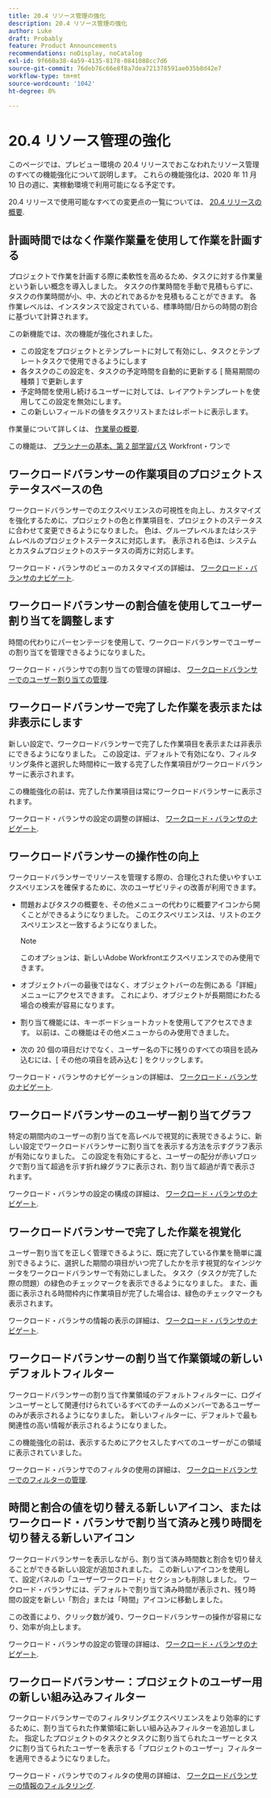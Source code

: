 ```yaml
---
title: 20.4 リソース管理の強化
description: 20.4 リソース管理の強化
author: Luke
draft: Probably
feature: Product Announcements
recommendations: noDisplay, noCatalog
exl-id: 9f660a38-4a59-4135-8178-0841088cc7d6
source-git-commit: 76deb76c66e8f8a7dea721378591ae035b8d42e7
workflow-type: tm+mt
source-wordcount: '1042'
ht-degree: 0%

---
```


# 20.4 リソース管理の強化

このページでは、プレビュー環境の 20.4 リリースでおこなわれたリソース管理のすべての機能強化について説明します。 これらの機能強化は、2020 年 11 月 10 日の週に、実稼動環境で利用可能になる予定です。

20.4 リリースで使用可能なすべての変更点の一覧については、 [20.4 リリースの概要](../../../product-announcements/product-releases/20.4-release-activity/20-4-release-overview.md).

## 計画時間ではなく作業作業量を使用して作業を計画する

プロジェクトで作業を計画する際に柔軟性を高めるため、タスクに対する作業量という新しい概念を導入しました。 タスクの作業時間を手動で見積もらずに、タスクの作業時間が小、中、大のどれであるかを見積もることができます。 各作業レベルは、インスタンスで設定されている、標準時間/日からの時間の割合に基づいて計算されます。

この新機能では、次の機能が強化されました。

* この設定をプロジェクトとテンプレートに対して有効にし、タスクとテンプレートタスクで使用できるようにします
* 各タスクのこの設定を、タスクの予定時間を自動的に更新する [ 簡易期間の種類 ] で更新します
* 予定時間を使用し続けるユーザーに対しては、レイアウトテンプレートを使用してこの設定を無効にします。
* この新しいフィールドの値をタスクリストまたはレポートに表示します。

作業量について詳しくは、 [作業量の概要](../../../manage-work/tasks/task-information/work-effort.md).

この機能は、 [プランナーの基本、第 2 部学習パス](https://one.workfront.com/s/learningpath3/planner-fundamentals-for-the-new-workfront-experience-part-2-plan-a-project-20Y0z000000bm79EAA) Workfront・ワンで

## ワークロードバランサーの作業項目のプロジェクトステータスベースの色

ワークロードバランサーでのエクスペリエンスの可視性を向上し、カスタマイズを強化するために、プロジェクトの色と作業項目を、プロジェクトのステータスに合わせて変更できるようになりました。 色は、グループレベルまたはシステムレベルのプロジェクトステータスに対応します。 表示される色は、システムとカスタムプロジェクトのステータスの両方に対応します。

ワークロード・バランサのビューのカスタマイズの詳細は、 [ワークロード・バランサのナビゲート](../../../resource-mgmt/workload-balancer/navigate-the-workload-balancer.md).

## ワークロードバランサーの割合値を使用してユーザー割り当てを調整します

時間の代わりにパーセンテージを使用して、ワークロードバランサーでユーザーの割り当てを管理できるようになりました。

ワークロード・バランサでの割り当ての管理の詳細は、 [ワークロードバランサーでのユーザー割り当ての管理](../../../resource-mgmt/workload-balancer/manage-user-allocations-workload-balancer.md).

## ワークロードバランサーで完了した作業を表示または非表示にします

新しい設定で、ワークロードバランサーで完了した作業項目を表示または非表示にできるようになりました。 この設定は、デフォルトで有効になり、フィルタリング条件と選択した時間枠に一致する完了した作業項目がワークロードバランサーに表示されます。

この機能強化の前は、完了した作業項目は常にワークロードバランサーに表示されます。

ワークロード・バランサの設定の調整の詳細は、 [ワークロード・バランサのナビゲート](../../../resource-mgmt/workload-balancer/navigate-the-workload-balancer.md).

## ワークロードバランサーの操作性の向上

ワークロードバランサーでリソースを管理する際の、合理化された使いやすいエクスペリエンスを確保するために、次のユーザビリティの改善が利用できます。

* 問題およびタスクの概要を、その他メニューの代わりに概要アイコンから開くことができるようになりました。 このエクスペリエンスは、リストのエクスペリエンスと一致するようになりました。

  >[!NOTE]
  >
  >このオプションは、新しいAdobe Workfrontエクスペリエンスでのみ使用できます。

* オブジェクトバーの最後ではなく、オブジェクトバーの左側にある「詳細」メニューにアクセスできます。 これにより、オブジェクトが長期間にわたる場合の検索が容易になります。
* 割り当て機能には、キーボードショートカットを使用してアクセスできます。 以前は、この機能はその他メニューからのみ使用できました。
* 次の 20 個の項目だけでなく、ユーザー名の下に残りのすべての項目を読み込むには、[ その他の項目を読み込む ] をクリックします。

ワークロード・バランサのナビゲーションの詳細は、 [ワークロード・バランサのナビゲート](../../../resource-mgmt/workload-balancer/navigate-the-workload-balancer.md).

## ワークロードバランサーのユーザー割り当てグラフ

特定の期間内のユーザーの割り当てを高レベルで視覚的に表現できるように、新しい設定でワークロードバランサーに割り当てを表示する方法を示すグラフ表示が有効になりました。 この設定を有効にすると、ユーザーの配分が赤いブロックで割り当て超過を示す折れ線グラフに表示され、割り当て超過が青で表示されます。

ワークロード・バランサの設定の構成の詳細は、 [ワークロード・バランサのナビゲート](../../../resource-mgmt/workload-balancer/navigate-the-workload-balancer.md).

## ワークロードバランサーで完了した作業を視覚化

ユーザー割り当てを正しく管理できるように、既に完了している作業を簡単に識別できるように、選択した期間の項目がいつ完了したかを示す視覚的なインジケータをワークロードバランサーで有効にしました。 タスク（タスクが完了した際の問題）の緑色のチェックマークを表示できるようになりました。 また、画面に表示される時間枠内に作業項目が完了した場合は、緑色のチェックマークも表示されます。

ワークロード・バランサの情報の表示の詳細は、 [ワークロード・バランサのナビゲート](../../../resource-mgmt/workload-balancer/navigate-the-workload-balancer.md).

## ワークロードバランサーの割り当て作業領域の新しいデフォルトフィルター

ワークロードバランサーの割り当て作業領域のデフォルトフィルターに、ログインユーザーとして関連付けられているすべてのチームのメンバーであるユーザーのみが表示されるようになりました。 新しいフィルターに、デフォルトで最も関連性の高い情報が表示されるようになりました。

この機能強化の前は、表示するためにアクセスしたすべてのユーザーがこの領域に表示されていました。

ワークロード・バランサでのフィルタの使用の詳細は、 [ワークロードバランサーでのフィルターの管理](../../../resource-mgmt/workload-balancer/filter-information-workload-balancer.md).

## 時間と割合の値を切り替える新しいアイコン、またはワークロード・バランサで割り当て済みと残り時間を切り替える新しいアイコン

ワークロードバランサーを表示しながら、割り当て済み時間数と割合を切り替えることができる新しい設定が追加されました。 この新しいアイコンを使用して、設定パネルの「ユーザーワークロード」セクションも削除しました。 ワークロード・バランサには、デフォルトで割り当て済み時間が表示され、残り時間の設定を新しい「割合」または「時間」アイコンに移動しました。

この改善により、クリック数が減り、ワークロードバランサーの操作が容易になり、効率が向上します。

ワークロード・バランサの設定の管理の詳細は、 [ワークロード・バランサのナビゲート](../../../resource-mgmt/workload-balancer/navigate-the-workload-balancer.md).

## ワークロードバランサー：プロジェクトのユーザー用の新しい組み込みフィルター

ワークロードバランサーでのフィルタリングエクスペリエンスをより効率的にするために、割り当てられた作業領域に新しい組み込みフィルターを追加しました。 指定したプロジェクトのタスクとタスクに割り当てられたユーザーとタスクに割り当てられたユーザーを表示する「プロジェクトのユーザー」フィルターを適用できるようになりました。

ワークロード・バランサでのフィルタの使用の詳細は、 [ワークロードバランサーの情報のフィルタリング](../../../resource-mgmt/workload-balancer/filter-information-workload-balancer.md).

